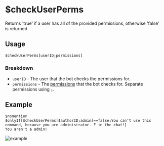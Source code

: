 # $checkUserPerms
Returns 'true' if a user has all of the provided permissions, otherwise 'false' is returned.

## Usage
```
$checkUserPerms[userID;permissions]
```

### Breakdown
- `userID` - The user that the bot checks the permissions for.
- `permissions` - The [permissions](../resources/permissions.md) that the bot checks for. Separate permissions using `;`.

## Example
```
$nomention
$onlyIf[$checkUserPerms[$authorID;admin]==false;You can't use this command, because you are administrator. F in the chat!] 
You aren't a admin!
```
![example](https://user-images.githubusercontent.com/69215413/122832238-10594280-d2b9-11eb-9f79-a19f2f328239.png)
